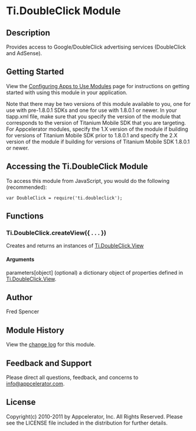 # Ti.DoubleClick Module

## Description

Provides access to Google/DoubleClick advertising services (DoubleClick and AdSense).

## Getting Started

View the [Configuring Apps to Use Modules](https://wiki.appcelerator.org/display/guides/Configuring+Apps+to+Use+Modules) page for instructions on getting
started with using this module in your application.

Note that there may be two versions of this module available to you, one for use with pre-1.8.0.1 SDKs and one for use with 1.8.0.1 or newer.
In your tiapp.xml file, make sure that you specify the version of the module that corresponds to the version of Titanium Mobile SDK that you are targeting.
For Appcelerator modules, specify the 1.X version of the module if building for versions of Titanium Mobile SDK prior to 1.8.0.1 and specify the 2.X version of the module if
building for versions of Titanium Mobile SDK 1.8.0.1 or newer.

## Accessing the Ti.DoubleClick Module

To access this module from JavaScript, you would do the following (recommended):

	var DoubleClick = require('ti.doubleclick');

## Functions

### Ti.DoubleClick.createView({ . . . })

Creates and returns an instances of [Ti.DoubleClick.View][]

#### Arguments

parameters[object] (optional) a dictionary object of properties defined in [Ti.DoubleClick.View][].

## Author

Fred Spencer

## Module History

View the [change log](changelog.html) for this module.

## Feedback and Support

Please direct all questions, feedback, and concerns to [info@appcelerator.com](mailto:info@appcelerator.com?subject=Android%20Doubleclick%20Module).

## License

Copyright(c) 2010-2011 by Appcelerator, Inc. All Rights Reserved. Please see the LICENSE file included in the distribution for further details.

[Ti.DoubleClick.View]: view.html